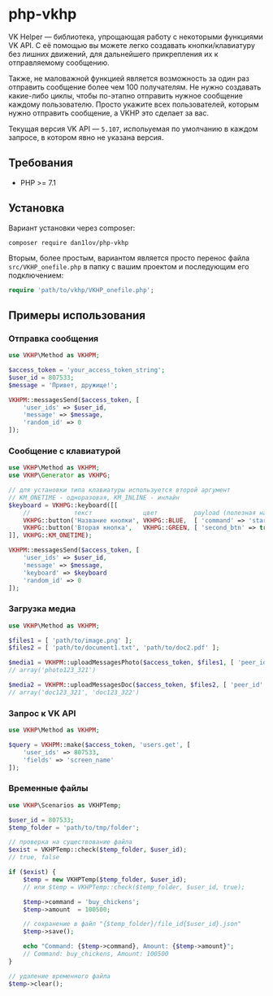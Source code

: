 # php-vkhp

VK Helper — библиотека, упрощающая работу с некоторыми функциями VK API.
С её помощью вы можете легко создавать кнопки/клавиатуру без лишних движений, для дальнейшего прикрепления их к отправляемому сообщению.

Также, не маловажной функцией является возможность за один раз отправить сообщение более чем 100 получателям. Не нужно создавать какие-либо циклы, чтобы по-этапно отправить нужное сообщение каждому пользователю. Просто укажите всех пользователей, которым нужно отправить сообщение, а VKHP это сделает за вас.

Текущая версия VK API — `5.107`, испольуемая по умолчанию в каждом запросе, в котором явно не указана версия.
## Требования
* PHP >= 7.1

## Установка
Вариант установки через composer:
```
composer require dan1lov/php-vkhp
```

Вторым, более простым, вариантом является просто перенос файла `src/VKHP_onefile.php` в папку с вашим проектом и последующим его подключением:
```php
require 'path/to/vkhp/VKHP_onefile.php';
```

## Примеры использования
### Отправка сообщения
```php
use VKHP\Method as VKHPM;

$access_token = 'your_access_token_string';
$user_id = 807533;
$message = 'Привет, дружище!';

VKHPM::messagesSend($access_token, [
    'user_ids' => $user_id,
    'message' => $message,
    'random_id' => 0
]);
```

### Сообщение с клавиатурой
```php
use VKHP\Method as VKHPM;
use VKHP\Generator as VKHPG;

// для установки типа клавиатуры используется второй аргумент
// KM_ONETIME - одноразовая, KM_INLINE - инлайн
$keyboard = VKHPG::keyboard([[
    //            текст              цвет          payload (полезная нагрукза)
    VKHPG::button('Название кнопки', VKHPG::BLUE,  [ 'command' => 'start' ]),
    VKHPG::button('Вторая кнопка',   VKHPG::GREEN, [ 'second_btn' => true ]),
]], VKHPG::KM_ONETIME);

VKHPM::messagesSend($access_token, [
    'user_ids' => $user_id,
    'message' => $message,
    'keyboard' => $keyboard
    'random_id' => 0
]);
```

### Загрузка медиа
```php
use VKHP\Method as VKHPM;

$files1 = [ 'path/to/image.png' ];
$files2 = [ 'path/to/document1.txt', 'path/to/doc2.pdf' ];

$media1 = VKHPM::uploadMessagesPhoto($access_token, $files1, [ 'peer_id' => 807533 ]);
// array('photo123_321')

$media2 = VKHPM::uploadMessagesDoc($access_token, $files2, [ 'peer_id' => 807533, 'type' => 'doc' ]);
// array('doc123_321', 'doc123_322')
```

### Запрос к VK API
```php
use VKHP\Method as VKHPM;

$query = VKHPM::make($access_token, 'users.get', [
    'user_ids' => 807533,
    'fields' => 'screen_name'
]);
```

### Временные файлы
```php
use VKHP\Scenarios as VKHPTemp;

$user_id = 807533;
$temp_folder = 'path/to/tmp/folder';

// проверка на существование файла
$exist = VKHPTemp::check($temp_folder, $user_id);
// true, false

if ($exist) {
    $temp = new VKHPTemp($temp_folder, $user_id);
    // или $temp = VKHPTemp::check($temp_folder, $user_id, true);

    $temp->command = 'buy_chickens';
    $temp->amount  = 100500;

    // сохранение в файл "{$temp_folder}/file_id{$user_id}.json"
    $temp->save();

    echo "Command: {$temp->command}, Amount: {$temp->amount}";
    // Command: buy_chickens, Amount: 100500
}

// удаление временного файла
$temp->clear();
```
